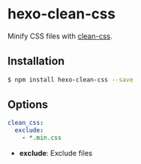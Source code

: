 # hexo-clean-css

Minify CSS files with [clean-css].

## Installation

``` bash
$ npm install hexo-clean-css --save
```

## Options

``` yaml
clean_css:
  exclude: 
    - *.min.css
```

- **exclude**: Exclude files

[clean-css]: https://github.com/jakubpawlowicz/clean-css